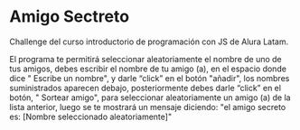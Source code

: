 <h1> Amigo Sectreto</h1> 

Challenge del curso introductorio de programación con JS de Alura Latam.

El programa te permitirá seleccionar aleatoriamente el nombre de uno de tus amigos,
debes escribir el nombre de tu amigo (a), en el espacio donde dice " Escribe un nombre",
y darle “click” en el botón "añadir", los nombres suministrados aparecen debajo,
posteriormente debes darle “click” en el botón, " Sortear amigo", para seleccionar aleatoriamente 
un amigo (a) de la lista anterior, luego se te mostrará un mensaje
diciendo: "el amigo secreto es: [Nombre seleccionado aleatoriamente]"

